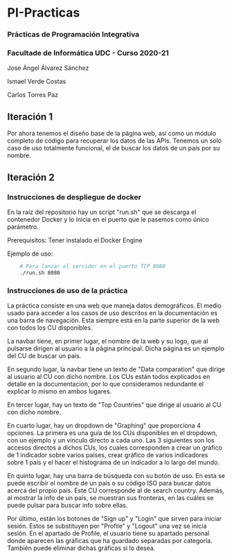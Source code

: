# PI-Practicas

### Prácticas de Programación Integrativa
### Facultade de Informática UDC - Curso 2020-21

Jose Ángel Álvarez Sánchez

Ismael Verde Costas

Carlos Torres Paz

## Iteración 1

Por ahora tenemos el diseño base de la página web, así como un módulo completo de código para recuperar los datos de las APIs.
Tenemos un solo caso de uso totalmente funcional, el de buscar los datos de un país por su nombre.

## Iteración 2

### Instrucciones de despliegue de docker

En la raíz del repositorio hay un script "run.sh" que se descarga el contenedor Docker y lo inicia en el puerto que le pasemos como único parámetro.

Prerequisitos: Tener instalado el Docker Engine

Ejemplo de uso:

```bash
    # Para lanzar el servidor en el puerto TCP 8080
    ./run.sh 8080
```

### Instrucciones de uso de la práctica

La práctica consiste en una web que maneja datos demográficos. El medio usado para acceder a los casos de uso descritos en la documentación es una barra de navegación. Esta siempre está en la parte superior de la web con todos los CU disponibles. 

La navbar tiene, en primer lugar, el nombre de la web y su logo, que al pulsarse dirigen al usuario a la página principal. Dicha página es un ejemplo del CU de buscar un país. 

En segundo lugar, la navbar tiene un texto de "Data comparation" que dirige al usuario al CU con dicho nombre. Los CUs están todos explicados en detalle en la documentación, por lo que consideramos redundante el explicar lo mismo en ambos lugares.

En tercer lugar, hay un texto de "Top Countries" que dirige al usuario al CU con dicho nombre.

En cuarto lugar, hay un dropdown de "Graphing" que proporciona 4 opciones. La primera es una guía de los CUs disponibles en el dropdown, con un ejemplo y un vinculo directo a cada uno. Las 3 siguientes son los accesos directos a dichos CUs, los cuales corresponden a crear un gráfico de 1 indicador sobre varios países, crear gráfico de varios indicadores sobre 1 país y el hacer el histograma de un indicador a lo largo del mundo.

En quinto lugar, hay una barra de búsqueda con su botón de uso. En esta se puede escribir el nombre de un país o su código ISO para buscar datos acerca del propio país. Este CU corresponde al de search country. Además, al mostrar la info de un país, se muestran sus fronteras, en las cuáles se puede pulsar para buscar info sobre ellas.

Por último, están los botones de "Sign up" y "Login" que sirven para iniciar sesión. Estos se substituyen por "Profile" y "Logout" una vez se inicia sesión. En el apartado de Profile, el usuario tiene su apartado personal donde aparecen las gráficas que ha guardado separadas por categoría. También puede eliminar dichas gráficas si lo desea.
